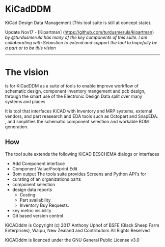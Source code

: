 # KiCadDDM
KiCad Design Data Management (This tool suite is still at concept state). 

Update Nov17 - [Kipartman] (https://github.com/turdusmerula/kipartman) *by @turdusmerula  has many of the key components of this suite. I am collaborating with Sebastien to extend and support the tool to hopefully be a part or to be this vision*

---
# The vision
is for KiCadDDM as a suite of tools to enable improve workflow of schematic design, component inventory mangement and pcb design, through the smart use of the Electronic Design Data split over many systems and places

It is  tool that interfaces KiCAD with Inventory and MRP systems, external vendors, and part reasearch and EDA tools such as Octopart and SnapEDA. , and simplifies the schematic component selection and workable BOM generation.
## How
The tool suite extends the following KiCAD EESCHEMA dialogs or interfaces
- Add Component interface
- Component Value/Footprint Edit
- Bom output
 The tools suite provides Screens and Python API's for 
 - curating of an organizations parts
 - component selection
 - design data reports
    - Costing
    - Part availability
    - Inventory Buy Requests.
 - key metric visibility
 - Git based version control
 
KiCADddm is 
Copyright (c) 2017 Anthony Uphof of BSFE (Black Sheep Farm Enterprises), Waipu,  New Zealand and Contributors
All Rights Reserved

KiCADddm is licenced under the GNU General Public License v3.0
